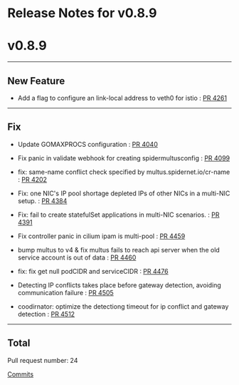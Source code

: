# Release Notes for v0.8.9


# v0.8.9

***

## New Feature

* Add a flag to configure an link-local address to veth0 for istio : [PR 4261](https://github.com/spidernet-io/spiderpool/pull/4261)



***

## Fix

* Update GOMAXPROCS configuration : [PR 4040](https://github.com/spidernet-io/spiderpool/pull/4040)

* Fix panic  in validate webhook for creating spidermultusconfig : [PR 4099](https://github.com/spidernet-io/spiderpool/pull/4099)

* fix: same-name conflict check specified by multus.spidernet.io/cr-name : [PR 4202](https://github.com/spidernet-io/spiderpool/pull/4202)

* Fix:  one NIC's IP pool shortage depleted IPs of other NICs in a multi-NIC setup. : [PR 4384](https://github.com/spidernet-io/spiderpool/pull/4384)

* Fix: fail to create  statefulSet applications in multi-NIC scenarios. : [PR 4391](https://github.com/spidernet-io/spiderpool/pull/4391)

* Fix controller panic in cilium ipam is multi-pool : [PR 4459](https://github.com/spidernet-io/spiderpool/pull/4459)

* bump multus to v4 & fix multus fails to reach api server when the old service account is out of data : [PR 4460](https://github.com/spidernet-io/spiderpool/pull/4460)

* fix: fix get null podCIDR and serviceCIDR : [PR 4476](https://github.com/spidernet-io/spiderpool/pull/4476)

* Detecting IP conflicts takes place before gateway detection, avoiding communication failure : [PR 4505](https://github.com/spidernet-io/spiderpool/pull/4505)

* coodirnator: optimize the detectiong timeout for ip conflict and gateway detection : [PR 4512](https://github.com/spidernet-io/spiderpool/pull/4512)



***

## Total 

Pull request number: 24

[ Commits ](https://github.com/spidernet-io/spiderpool/compare/v0.8.8...v0.8.9)

